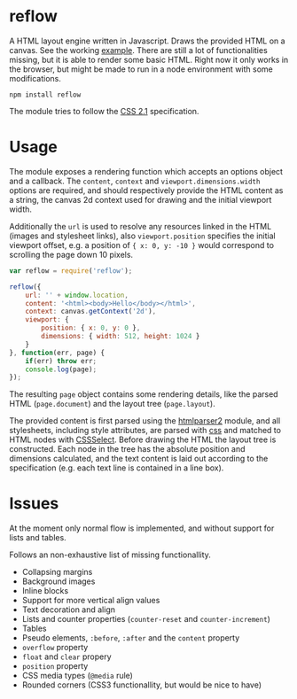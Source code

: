 # reflow

A HTML layout engine written in Javascript. Draws the provided HTML on a canvas. See the working [example][test]. There are still a lot of functionalities missing, but it is able to render some basic HTML. Right now it only works in the browser, but might be made to run in a node environment with some modifications.

	npm install reflow

The module tries to follow the [CSS 2.1][css21] specification.

# Usage

The module exposes a rendering function which accepts an options object and a callback. The `content`, `context` and `viewport.dimensions.width` options are required, and should respectively provide the HTML content as a string, the canvas 2d context used for drawing and the initial viewport width.

Additionally the `url` is used to resolve any resources linked in the HTML (images and stylesheet links), also `viewport.position` specifies the initial viewport offset, e.g. a position of `{ x: 0, y: -10 }` would correspond to scrolling the page down 10 pixels.

```javascript
var reflow = require('reflow');

reflow({
	url: '' + window.location,
	content: '<html><body>Hello</body></html>',
	context: canvas.getContext('2d'),
	viewport: {
		position: { x: 0, y: 0 },
		dimensions: { width: 512, height: 1024 }
	}
}, function(err, page) {
	if(err) throw err;
	console.log(page);
});
```

The resulting `page` object contains some rendering details, like the parsed HTML (`page.document`) and the layout tree (`page.layout`).

The provided content is first parsed using the [htmlparser2][htmlparser2] module, and all stylesheets, including style attributes, are parsed with [css][css] and matched to HTML nodes with [CSSSelect][CSSSelect]. Before drawing the HTML the layout tree is constructed. Each node in the tree has the absolute position and dimensions calculated, and the text content is laid out according to the specification (e.g. each text line is contained in a line box).

# Issues

At the moment only normal flow is implemented, and without support for lists and tables.

Follows an non-exhaustive list of missing functionallity.

- Collapsing margins
- Background images
- Inline blocks
- Support for more vertical align values
- Text decoration and align
- Lists and counter properties (`counter-reset` and `counter-increment`)
- Tables
- Pseudo elements, `:before`, `:after` and the `content` property
- `overflow` property
- `float` and `clear` propery
- `position` property
- CSS media types (`@media` rule)
- Rounded corners (CSS3 functionallity, but would be nice to have)

[test]: http://kapetan.github.io/reflow/dist/test/index.html
[css21]: http://www.w3.org/TR/2011/REC-CSS2-20110607
[htmlparser2]: https://github.com/fb55/htmlparser2
[css]: https://github.com/reworkcss/css
[CSSSelect]: https://github.com/fb55/css-select
